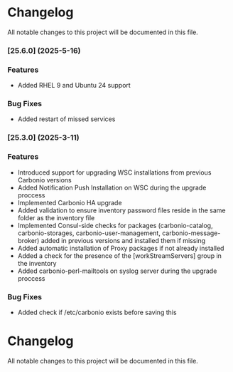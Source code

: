 # Changelog

All notable changes to this project will be documented in this file. 


### [25.6.0] (2025-5-16)


### Features
* Added RHEL 9 and Ubuntu 24 support 

### Bug Fixes
* Added restart of missed services

### [25.3.0] (2025-3-11)


### Features
* Introduced support for upgrading WSC installations from previous Carbonio versions
* Added Notification Push Installation on WSC during the upgrade proccess
* Implemented Carbonio HA upgrade
* Added validation to ensure inventory password files reside in the same folder as the inventory file
* Implemented Consul-side checks for packages (carbonio-catalog, carbonio-storages, carbonio-user-management, carbonio-message-broker) added in previous versions and installed them if missing
* Added automatic installation of Proxy packages if not already installed
* Added a check for the presence of the [workStreamServers] group in the inventory
* Added carbonio-perl-mailtools on syslog server during the upgrade proccess


### Bug Fixes
* Added check if /etc/carbonio exists before saving this


# Changelog

All notable changes to this project will be documented in this file. 
